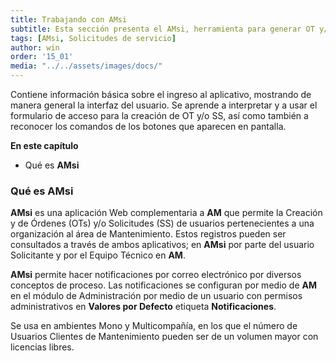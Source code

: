 ```yaml
---
title: Trabajando con AMsi
subtitle: Esta sección presenta el AMsi, herramienta para generar OT y/o SS en el AM, su colaborador natural.
tags: [AMsi, Solicitudes de servicio]
author: win
order: '15_01'
media: "../../assets/images/docs/"
---
```

Contiene información básica sobre el ingreso al aplicativo, mostrando de manera general la interfaz del usuario. Se aprende a interpretar y a usar el formulario de acceso para la creación de OT y/o SS, así como también a reconocer los comandos de los botones que aparecen en pantalla.

**En este capítulo**

- Qué es **AMsi**

### Qué es AMsi

**AMsi** es una aplicación Web complementaria a **AM** que permite la Creación y de Órdenes (OTs) y/o Solicitudes (SS) de usuarios pertenecientes a una organización al área de Mantenimiento. Estos registros pueden ser consultados a través de ambos aplicativos; en **AMsi** por parte del usuario Solicitante y por el Equipo Técnico en **AM**.

**AMsi** permite hacer notificaciones por correo electrónico por diversos conceptos de proceso. Las notificaciones se configuran por medio de **AM** en el módulo de  <a class="btn cl-white bg-blue px-3"> Administración </a> por medio de un usuario con permisos administrativos en **Valores por Defecto** etiqueta **Notificaciones**. 

Se usa en ambientes Mono y Multicompañía, en los que el número de Usuarios Clientes de Mantenimiento pueden ser de un volumen mayor con licencias libres. 
